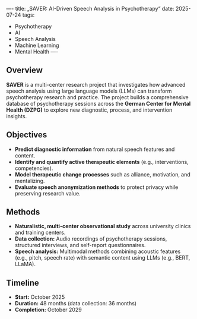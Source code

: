 —-
title: „SAVER: AI-Driven Speech Analysis in Psychotherapy“
date: 2025-07-24
tags:
  - Psychotherapy
  - AI
  - Speech Analysis
  - Machine Learning
  - Mental Health
—-

## Overview

**SAVER** is a multi-center research project that investigates how advanced speech analysis using large language models (LLMs) can transform psychotherapy research and practice. The project builds a comprehensive database of psychotherapy sessions across the **German Center for Mental Health (DZPG)** to explore new diagnostic, process, and intervention insights.

## Objectives

- **Predict diagnostic information** from natural speech features and content.  
- **Identify and quantify active therapeutic elements** (e.g., interventions, competencies).  
- **Model therapeutic change processes** such as alliance, motivation, and mentalizing.  
- **Evaluate speech anonymization methods** to protect privacy while preserving research value.  

## Methods

- **Naturalistic, multi-center observational study** across university clinics and training centers.  
- **Data collection:** Audio recordings of psychotherapy sessions, structured interviews, and self-report questionnaires.  
- **Speech analysis:** Multimodal methods combining acoustic features (e.g., pitch, speech rate) with semantic content using LLMs (e.g., BERT, LLaMA).  

## Timeline

- **Start:** October 2025  
- **Duration:** 48 months (data collection: 36 months)  
- **Completion:** October 2029  